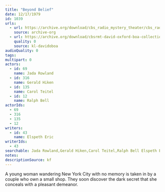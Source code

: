 ```yaml
---
title: "Beyond Belief"
date: 12/17/1979
id: 1039
urls: 
  - url: https://archive.org/download/cbs_radio_mystery_theater/cbs_radio_mystery_theater-1001-1050.zip/cbs_radio_mystery_theater-1001-1050%2Fcbsrmt_1039_beyond_belief.mp3
    source: archive-org
  - url: https://archive.org/download/cbsrmt-david-oxford-boa-collection/CBSRMT-791217-1039-Beyond-Belief-(128-48)_WBBM-JE-{BoA}.mp3
    quality: 0
    source: kl-davidoboa
audioQuality: 0
tags: 
multipart: 0
actors:  
  - id: 69
    name: Jada Rowland  
  - id: 316
    name: Gerald Hiken  
  - id: 135
    name: Carol Teitel  
  - id: 12
    name: Ralph Bell
actorIds:  
  - 69  
  - 316  
  - 135  
  - 12
writers:  
  - id: 43
    name: Elspeth Eric
writerIds:  
  - 43
searchable: Jada Rowland,Gerald Hiken,Carol Teitel,Ralph Bell Elspeth Eric
notes: 
descriptionSource: kf
---
```

A young woman wandering New York City with no memory is taken in by a couple who own a small shop. They soon discover the dark secret that she conceals with a pleasant demeanor.